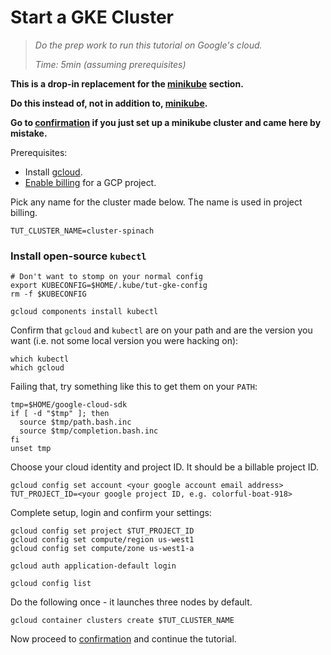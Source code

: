 # Start a GKE Cluster

> _Do the prep work to run this tutorial on Google's cloud._
>
> _Time: 5min (assuming prerequisites)_

[minikube]: /startCluster/minikube

__This is a drop-in replacement for the
[minikube] section.__

__Do this instead of, not in addition to, [minikube].__

__Go to [confirmation](/startCluster/confirm) if you
just set up a minikube cluster and came here by mistake.__

[gcloud downloads]: https://cloud.google.com/sdk/downloads#versioned
[gcloud]: https://cloud.google.com/sdk/
[Enable billing]: https://support.google.com/cloud/answer/6158867?hl=en

Prerequisites:

 * Install [gcloud].
 * [Enable billing] for a GCP project.

Pick any name for the cluster made below.
The name is used in project billing.
<!-- @nameTheCluster -->
```
TUT_CLUSTER_NAME=cluster-spinach
```

### Install open-source `kubectl`

<!-- @initKubeConfig -->
```
# Don't want to stomp on your normal config
export KUBECONFIG=$HOME/.kube/tut-gke-config
rm -f $KUBECONFIG
```

<!-- @initKubeCtl -->
```
gcloud components install kubectl
```

Confirm that `gcloud` and `kubectl` are on your path
and are the version you want (i.e. not some local
version you were hacking on):

<!-- @whichPrograms -->
```
which kubectl
which gcloud
```

Failing that, try something like this to
get them on your `PATH`:

<!-- @setGCloudEnv -->
```
tmp=$HOME/google-cloud-sdk
if [ -d "$tmp" ]; then
  source $tmp/path.bash.inc
  source $tmp/completion.bash.inc
fi
unset tmp
```

Choose your cloud identity and project ID.
It should be a billable project ID.
<!-- @cloudIdentity -->
```
gcloud config set account <your google account email address>
TUT_PROJECT_ID=<your google project ID, e.g. colorful-boat-918>
```

Complete setup, login and confirm your settings:

<!-- @completeSetup -->
```
gcloud config set project $TUT_PROJECT_ID
gcloud config set compute/region us-west1
gcloud config set compute/zone us-west1-a
```

<!-- @login -->
```
gcloud auth application-default login
```

<!-- @confirmConfig -->
```
gcloud config list
```

Do the following once - it launches three nodes by default.

<!-- @createCluster -->
```
gcloud container clusters create $TUT_CLUSTER_NAME
```

Now proceed to [confirmation](/startCluster/confirm)
and continue the tutorial.
